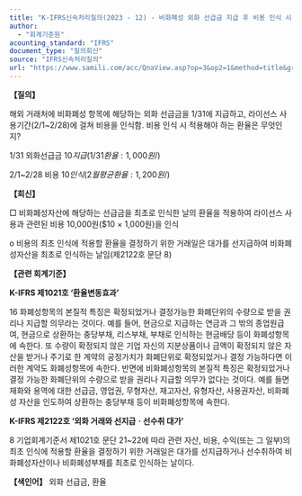 ```yaml
---
title: "K-IFRS신속처리질의(2023 - 12) - 비화폐성 외화 선급금 지급 후 비용 인식 시 적용 환율"
author:
  - "회계기준원"
acounting_standard: "IFRS"
document_type: "질의회신"
source: "IFRS신속처리질의"
url: "https://www.samili.com/acc/QnaView.asp?op=3&op2=1&method=title&group=2124-15;1&orgcode=3&searchword=&page=6&code=K%2DIFRS%EC%8B%A0%EC%86%8D%EC%B2%98%EB%A6%AC%EC%A7%88%EC%9D%98%2D12%3A20230314"
---
```

**【질의】**

  

해외 거래처에 비화폐성 항목에 해당하는 외화 선급금을 1/31에 지급하고, 라이선스 사용기간(2/1~2/28)에 걸쳐 비용을 인식함. 비용 인식 시 적용해야 하는 환율은 무엇인지?

  

1/31 외화선급금 $10 지급 (1/31 환율: 1,000원/$)

2/1~2/28 비용 $10 인식 (2월 평균 환율: 1,200원/$)

  
  

**【회신】**

  

□ 비화폐성자산에 해당하는 선급금을 최초로 인식한 날의 환율을 적용하여 라이선스 사용과 관련된 비용 10,000원($10 × 1,000원)을 인식

  

o 비용의 최초 인식에 적용할 환율을 결정하기 위한 거래일은 대가를 선지급하여 비화폐성자산을 최초로 인식하는 날임(제2122호 문단 8)

  
  

**【관련 회계기준】**

  

**K-IFRS 제1021호 ‘환율변동효과’**

  

16 화폐성항목의 본질적 특징은 확정되었거나 결정가능한 화폐단위의 수량으로 받을 권리나 지급할 의무라는 것이다. 예를 들어, 현금으로 지급하는 연금과 그 밖의 종업원급여, 현금으로 상환하는 충당부채, 리스부채, 부채로 인식하는 현금배당 등이 화폐성항목에 속한다. 또 수량이 확정되지 않은 기업 자신의 지분상품이나 금액이 확정되지 않은 자산을 받거나 주기로 한 계약의 공정가치가 화폐단위로 확정되었거나 결정 가능하다면 이러한 계약도 화폐성항목에 속한다. 반면에 비화폐성항목의 본질적 특징은 확정되었거나 결정 가능한 화폐단위의 수량으로 받을 권리나 지급할 의무가 없다는 것이다. 예를 들면 재화와 용역에 대한 선급금, 영업권, 무형자산, 재고자산, 유형자산, 사용권자산, 비화폐성 자산을 인도하여 상환하는 충당부채 등이 비화폐성항목에 속한다.

  

**K-IFRS 제2122호 ‘외화 거래와 선지급ㆍ선수취 대가’**

  

8 기업회계기준서 제1021호 문단 21~22에 따라 관련 자산, 비용, 수익(또는 그 일부)의 최초 인식에 적용할 환율을 결정하기 위한 거래일은 대가를 선지급하거나 선수취하여 비화폐성자산이나 비화폐성부채를 최초로 인식하는 날이다.

  
  

**【색인어】** 외화 선급금, 환율
